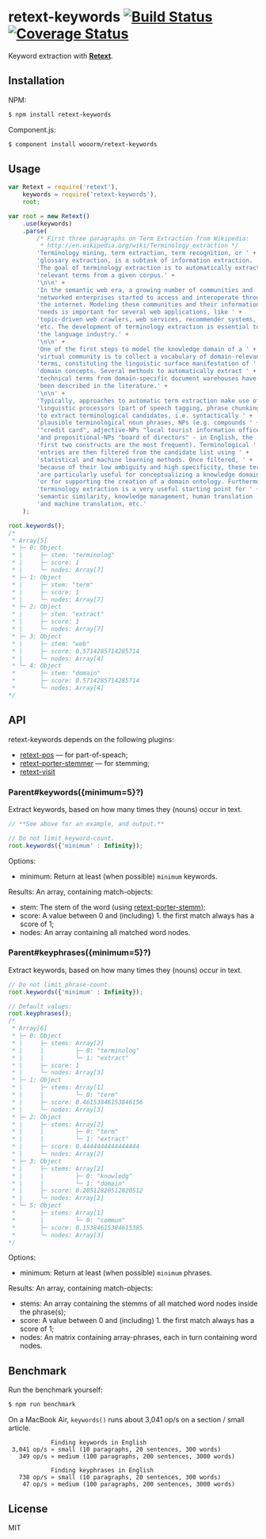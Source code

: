 # retext-keywords [![Build Status](https://travis-ci.org/wooorm/retext-keywords.svg?branch=master)](https://travis-ci.org/wooorm/retext-keywords) [![Coverage Status](https://img.shields.io/coveralls/wooorm/retext-keywords.svg)](https://coveralls.io/r/wooorm/retext-keywords?branch=master)

Keyword extraction with **[Retext](https://github.com/wooorm/retext)**.

## Installation

NPM:
```sh
$ npm install retext-keywords
```

Component.js:
```sh
$ component install wooorm/retext-keywords
```

## Usage

```js
var Retext = require('retext'),
    keywords = require('retext-keywords'),
    root;

var root = new Retext()
    .use(keywords)
    .parse(
        /* First three paragraphs on Term Extraction from Wikipedia:
         * http://en.wikipedia.org/wiki/Terminology_extraction */
        'Terminology mining, term extraction, term recognition, or ' +
        'glossary extraction, is a subtask of information extraction. ' +
        'The goal of terminology extraction is to automatically extract ' +
        'relevant terms from a given corpus.' +
        '\n\n' +
        'In the semantic web era, a growing number of communities and ' +
        'networked enterprises started to access and interoperate through ' +
        'the internet. Modeling these communities and their information ' +
        'needs is important for several web applications, like ' +
        'topic-driven web crawlers, web services, recommender systems, ' +
        'etc. The development of terminology extraction is essential to ' +
        'the language industry.' +
        '\n\n' +
        'One of the first steps to model the knowledge domain of a ' +
        'virtual community is to collect a vocabulary of domain-relevant ' +
        'terms, constituting the linguistic surface manifestation of ' +
        'domain concepts. Several methods to automatically extract ' +
        'technical terms from domain-specific document warehouses have ' +
        'been described in the literature.' +
        '\n\n' +
        'Typically, approaches to automatic term extraction make use of ' +
        'linguistic processors (part of speech tagging, phrase chunking) ' +
        'to extract terminological candidates, i.e. syntactically ' +
        'plausible terminological noun phrases, NPs (e.g. compounds ' +
        '"credit card", adjective-NPs "local tourist information office", ' +
        'and prepositional-NPs "board of directors" - in English, the ' +
        'first two constructs are the most frequent). Terminological ' +
        'entries are then filtered from the candidate list using ' +
        'statistical and machine learning methods. Once filtered, ' +
        'because of their low ambiguity and high specificity, these terms ' +
        'are particularly useful for conceptualizing a knowledge domain ' +
        'or for supporting the creation of a domain ontology. Furthermore, ' +
        'terminology extraction is a very useful starting point for ' +
        'semantic similarity, knowledge management, human translation ' +
        'and machine translation, etc.'
    );

root.keywords();
/*
 * Array[5]
 * ├─ 0: Object
 * |     ├─ stem: "terminolog"
 * |     ├─ score: 1
 * |     └─ nodes: Array[7]
 * ├─ 1: Object
 * |     ├─ stem: "term"
 * |     ├─ score: 1
 * |     └─ nodes: Array[7]
 * ├─ 2: Object
 * |     ├─ stem: "extract"
 * |     ├─ score: 1
 * |     └─ nodes: Array[7]
 * ├─ 3: Object
 * |     ├─ stem: "web"
 * |     ├─ score: 0.5714285714285714
 * |     └─ nodes: Array[4]
 * └─ 4: Object
 *       ├─ stem: "domain"
 *       ├─ score: 0.5714285714285714
 *       └─ nodes: Array[4]
*/
```

## API
retext-keywords depends on the following plugins:

- [retext-pos](https://github.com/wooorm/retext-pos) — for part-of-speach;
- [retext-porter-stemmer](https://github.com/wooorm/retext-porter-stemmer) — for stemming;
- [retext-visit](https://github.com/wooorm/retext-visit)

### Parent#keywords({minimum=5}?)
Extract keywords, based on how many times they (nouns) occur in text.

```js
// **See above for an example, and output.**

// Do not limit keyword-count.
root.keywords({'minimum' : Infinity});
```

Options:

 * minimum: Return at least (when possible) `minimum` keywords.

Results: An array, containing match-objects:

 * stem: The stem of the word (using [retext-porter-stemm](https://github.com/wooorm/retext-porter-stemmer/));
 * score: A value between 0 and (including) 1. the first match always has a score of 1;
 * nodes: An array containing all matched word nodes.

### Parent#keyphrases({minimum=5}?)
Extract keywords, based on how many times they (nouns) occur in text.

```js
// Do not limit phrase-count.
root.keywords({'minimum' : Infinity});

// Default values:
root.keyphrases();
/*
 * Array[6]
 * ├─ 0: Object
 * |     ├─ stems: Array[2]
 * |     |         ├─ 0: "terminolog"
 * |     |         └─ 1: "extract"
 * |     ├─ score: 1
 * |     └─ nodes: Array[3]
 * ├─ 1: Object
 * |     ├─ stems: Array[1]
 * |     |         └─ 0: "term"
 * |     ├─ score: 0.46153846153846156
 * |     └─ nodes: Array[3]
 * ├─ 2: Object
 * |     ├─ stems: Array[2]
 * |     |         ├─ 0: "term"
 * |     |         └─ 1: "extract"
 * |     ├─ score: 0.4444444444444444
 * |     └─ nodes: Array[2]
 * ├─ 3: Object
 * |     ├─ stems: Array[2]
 * |     |         ├─ 0: "knowledg"
 * |     |         └─ 1: "domain"
 * |     ├─ score: 0.20512820512820512
 * |     └─ nodes: Array[2]
 * └─ 5: Object
 *       ├─ stems: Array[1]
 *       |         └─ 0: "commun"
 *       ├─ score: 0.15384615384615385
 *       └─ nodes: Array[3]
*/
```

Options:

 * minimum: Return at least (when possible) `minimum` phrases.

Results: An array, containing match-objects:

 * stems: An array containing the stemms of all matched word nodes inside the phrase(s);
 * score: A value between 0 and (including) 1. the first match always has a score of 1;
 * nodes: An matrix containing array-phrases, each in turn containing word nodes.

## Benchmark

Run the benchmark yourself:

```sh
$ npm run benchmark
```

On a MacBook Air, `keywords()` runs about 3,041 op/s on a section / small article.

```
            Finding keywords in English
 3,041 op/s » small (10 paragraphs, 20 sentences, 300 words)
   349 op/s » medium (100 paragraphs, 200 sentences, 3000 words)

            Finding keyphrases in English
   738 op/s » small (10 paragraphs, 20 sentences, 300 words)
    47 op/s » medium (100 paragraphs, 200 sentences, 3000 words)
```

## License

  MIT
